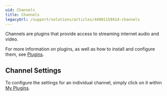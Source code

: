 ```yaml
---
uid: Channels
title: Channels
legacyUrl: /support/solutions/articles/44001159414-channels
---
```


Channels are plugins that provide access to streaming internet audio and video.

For more information on plugins, as well as how to install and configure them, see [Plugins](Plugins.md).

## Channel Settings

To configure the settings for an individual channel, simply click on it within [My Plugins](Plugins.md#my-plugins).